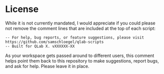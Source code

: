 # License

While it is not currently mandated, I would appreciate if you could please not remove the comment lines that are included at the top of each script:

```
-- For help, bug reports, or feature suggestions, please visit https://github.com/samschloegel/qlab-scripts
-- Built for QLab X. vXXXXXX-XX
```

As your workspace gets passed around to different users, this comment helps point them back to this repository to make suggestions, report bugs, and ask for help. Please leave it in place.

